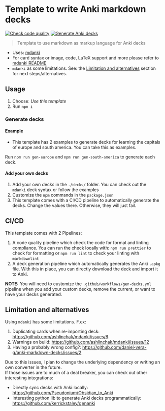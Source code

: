 # Template to write Anki markdown decks

[![Check code quality](https://github.com/daniel-vera-g/anki-markdown-decks/actions/workflows/code-quality.yml/badge.svg)](https://github.com/daniel-vera-g/anki-markdown-decks/actions/workflows/code-quality.yml)
[![Generate Anki decks](https://github.com/daniel-vera-g/anki-markdown-decks/actions/workflows/gen-decks.yml/badge.svg)](https://github.com/daniel-vera-g/anki-markdown-decks/actions/workflows/gen-decks.yml)

> Template to use markdown as markup language for Anki decks

- Uses: [mdanki](https://github.com/ashlinchak/mdanki)
- For card syntax or image, code, LaTeX support and more please refer to
  [mdanki README](https://github.com/ashlinchak/mdanki/blob/master/README.md)
- `mdanki` as some limitations. See: the [Limitation and alternatives](Limitation-and-alternatives) section for next
  steps/alternatives.

## Usage

1. Choose: _Use this template_
2. Run `npm i`

### Generate decks

#### Example

- This template has 2 examples to generate decks for learning the capitals of europe and south america. You can take
  this as examples.

Run `npm run gen-europe` and `npm run gen-south-america` to generate each deck.

#### Add your own decks

1. Add your own decks in the `./decks/` folder. You can check out the `mdanki` deck syntax or follow the examples
2. Customize the `npm` commands in the `package.json`
3. This template comes with a CI/CD pipeline to automatically generate the decks. Change the values there. Otherwise,
   they will just fail.

## CI/CD

This template comes with 2 Pipelines:

1. A code quality pipeline which check the code for format and linting compliance. You can run the check locally with:
   `npm run prettier` to check for formatting or `npm run lint` to check your linting with `markdownlint`
2. A deck generation pipeline which automatically generates the Anki `.apkg` file. With this in place, you can directly
   download the deck and import it to Anki.

**NOTE:** You will need to customize the `.github/workflows/gen-decks.yml` pipeline when you add your custom decks,
remove the current, or want to have your decks generated.

## Limitation and alternatives

Using `mdanki` has some limitations. F.ex:

1. Duplicating cards when re-importing deck: <https://github.com/ashlinchak/mdanki/issues/8>
2. Warnings on build: <https://github.com/ashlinchak/mdanki/issues/12>
3. Having a probably wrong config?: <https://github.com/daniel-vera-g/anki-markdown-decks/issues/2>

Due to this issues, I plan to change the underlying dependency or writing an own converter in the future.  
If those issues are to much of a deal breaker, you can check out other interesting integrations:

- Directly sync decks with Anki locally: <https://github.com/Pseudonium/Obsidian_to_Anki>
- Interesting python lib to generate Anki decks programmatically: <https://github.com/kerrickstaley/genanki>
